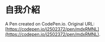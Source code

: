 # 自我介紹

A Pen created on CodePen.io. Original URL: [https://codepen.io/j2502372/pen/mdxRMNL](https://codepen.io/j2502372/pen/mdxRMNL).

